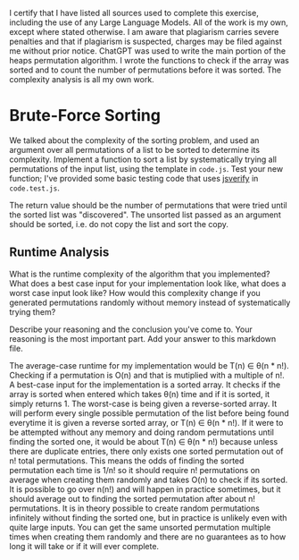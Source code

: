 I certify that I have listed all sources used to complete this exercise, including the use of any Large Language Models. All of the work is my own, except where stated otherwise. I am aware that plagiarism carries severe penalties and that if plagiarism is suspected, charges may be filed against me without prior notice.
ChatGPT was used to write the main portion of the heaps permutation algorithm. I wrote the functions to check if the array was sorted and to count the number of permutations before it was sorted. The complexity analysis is all my own work.

# Brute-Force Sorting

We talked about the complexity of the sorting problem, and used an argument over
all permutations of a list to be sorted to determine its complexity. Implement
a function to sort a list by systematically trying all permutations of the input
list, using the template in `code.js`. Test your new function; I've provided
some basic testing code that uses [jsverify](https://jsverify.github.io/) in
`code.test.js`.

The return value should be the number of permutations that were tried until the
sorted list was "discovered". The unsorted list passed as an argument should be
sorted, i.e. do not copy the list and sort the copy.

## Runtime Analysis

What is the runtime complexity of the algorithm that you implemented? What does
a best case input for your implementation look like, what does a worst case
input look like? How would this complexity change if you generated permutations
randomly without memory instead of systematically trying them?

Describe your reasoning and the conclusion you've come to. Your reasoning is the
most important part. Add your answer to this markdown file.

The average-case runtime for my implementation would be T(n) ∈ θ(n * n!). Checking if a permutation is O(n) and that is mutiplied with a multiple of n!. A best-case input for the implementation is a sorted array. It checks if the array is sorted when entered which takes θ(n) time and if it is sorted, it simply returns 1. The worst-case is being given a reverse-sorted array. It will perform every single possible permutation of the list before being found everytime it is given a reverse sorted array, or T(n) ∈ θ(n * n!). If it were to be attempted without any memory and doing random permutations until finding the sorted one, it would be about T(n) ∈ θ(n * n!) because unless there are duplicate entries, there only exists one sorted permutation out of n! total permutations. This means the odds of finding the sorted permutation each time is 1/n! so it should require n! permutations on average when creating them randomly and takes O(n) to check if its sorted. It is possible to go over n(n!) and will happen in practice sometimes, but it should average out to finding the sorted permutation after about n! permutations. It is in theory possible to create random permutations infinitely without finding the sorted one, but in practice is unlikely even with quite large inputs. You can get the same unsorted permutation multiple times when creating them randomly and there are no guarantees as to how long it will take or if it will ever complete.
